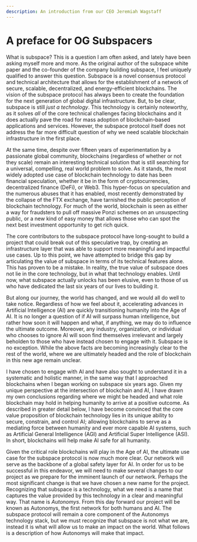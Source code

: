 ```yaml
---
description: An introduction from our CEO Jeremiah Wagstaff
---
```


# A preface for OG Subspacers

What is subspace? This is a question I am often asked, and lately have been asking myself more and more. As the original author of the subspace white paper and the co-founder of the company building subspace, I feel uniquely qualified to answer this question. Subspace is a novel consensus protocol and technical architecture that allows for the establishment of a network of secure, scalable, decentralized, and energy-efficient blockchains. The vision of the subspace protocol has always been to create the foundation for the next generation of global digital infrastructure. But, to be clear, subspace is still _just a technology_. This technology is certainly noteworthy, as it solves _all_ of the core technical challenges facing blockchains and it does actually pave the road for mass adoption of blockchain-based applications and services. However, the subspace protocol itself does not address the far more difficult question of why we need scalable blockchain infrastructure in the first place.

At the same time, despite over fifteen years of experimentation by a passionate global community, blockchains (regardless of whether or not they scale) remain an interesting technical solution that is still searching for a universal, compelling, real world problem to solve. As it stands, the most widely adopted use case of blockchain technology to date has been financial speculation, whether it be in the form of cryptocurrencies, decentralized finance (DeFi), or Web3. This hyper-focus on speculation and the numerous abuses that it has enabled, most recently demonstrated by the collapse of the FTX exchange, have tarnished the public perception of blockchain technology. For much of the world, blockchain is seen as either a way for fraudsters to pull off massive Ponzi schemes on an unsuspecting public, or a new kind of easy money that allows those who can spot the next best investment opportunity to get rich quick.

The core contributors to the subspace protocol have long-sought to build a project that could break out of this speculative trap, by creating an infrastructure layer that was able to support more meaningful and impactful use cases. Up to this point, we have attempted to bridge this gap by articulating the value of subspace in terms of its technical features alone. This has proven to be a mistake. In reality, the true value of subspace does not lie in the core technology, but in what that technology enables. Until now, what subspace actually unlocks has been elusive, even to those of us who have dedicated the last six years of our lives to building it.

But along our journey, the world has changed, and we would all do well to take notice. Regardless of how we feel about it, accelerating advances in Artificial Intelligence (AI) are quickly transitioning humanity into the Age of AI. It is no longer a question of if AI will surpass human intelligence, but rather how soon it will happen and what, if anything, we may do to influence the ultimate outcome. Moreover, any industry, organization, or individual who chooses to ignore AI will soon find themselves irrelevant and largely beholden to those who have instead chosen to engage with it. Subspace is no exception. While the above facts are becoming increasingly clear to the rest of the world, where we are ultimately headed and the role of blockchain in this new age remain unclear.

I have chosen to engage with AI and have also sought to understand it in a systematic and holistic manner, in the same way that I approached blockchains when I began working on subspace six years ago. Given my unique perspective at the intersection of blockchain and AI, I have drawn my own conclusions regarding where we might be headed and what role blockchain may hold in helping humanity to arrive at a positive outcome. As described in greater detail below, I have become convinced that the core value proposition of blockchain technology lies in its unique ability to secure, constrain, and control AI; allowing blockchains to serve as a mediating force between humanity and ever more capable AI systems, such as Artificial General Intelligence (AGI) and Artificial Super Intelligence (ASI). In short, blockchains will help make AI safe for all humanity.

Given the critical role blockchains will play in the Age of AI, the ultimate use case for the subspace protocol is now much more clear. Our network will serve as the backbone of a global safety layer for AI. In order for us to be successful in this endeavor, we will need to make several changes to our project as we prepare for the imminent launch of our network. Perhaps the most significant change is that we have chosen a new name for the project. Recognizing that subspace is a technology, what we need is a name that captures the value provided by this technology in a clear and meaningful way. That name is _Autonomys_. From this day forward our project will be known as Autonomys, the first network for both humans and AI. The subspace protocol will remain a core component of the Autonomys technology stack, but we must recognize that subspace is not what we are, instead it is what will allow us to make an impact on the world. What follows is a description of how Autonomys will make that impact.
